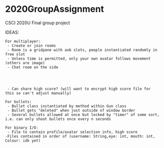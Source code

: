 # 2020GroupAssignment
CSCI 2020U Final group project

IDEAS:

	For multiplayer:
	 - Create or join rooms
	 - Room is a gridpane with axb slots, people instantiated randomly in free slot
	 - Unless time is permitted, only your own avatar follows movement (others are image)
	 - Chat room on the side
	



	 - Can share high score? (will want to encrypt high score file for this so can't adjust manually)
	 
	For bullets:
	 - Bullet class instantiated by method within Gun class
	 - Bullet gets "deleted" when just outside of window border
	 - Several bullets allowed at once but locked by "timer" of some sort, i.e. can only shoot bullets once every n seconds
	 
	For binary I/O:
	 - File to contain profile/avatar selection info, high score
	-Files contained in order of (username: String,eye: int, mouth: int, Colour: idk yet)
